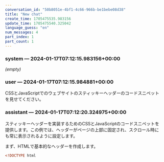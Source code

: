 ```yaml
---
conversation_id: "50b8051e-4bf1-4c66-966b-be1bebe08d38"
title: "New chat"
create_time: 1705475535.983156
update_time: 1705475540.325042
language_guess: "en"
num_messages: 4
part_index: 1
part_count: 1
---
```


### system — 2024-01-17T07:12:15.983156+00:00

_(empty)_

### user — 2024-01-17T07:12:15.984881+00:00

CSSとJavaScriptでのウェブサイトのスティッキーヘッダーのコードスニペットを見せてください。

### assistant — 2024-01-17T07:12:20.324975+00:00

スティッキーヘッダーを実装するためのCSSとJavaScriptのコードスニペットを提供します。この例では、ヘッダーがページの上部に固定され、スクロール時にも常に表示されるように設定します。

まず、HTMLで基本的なヘッダーを作成します。

```html
<!DOCTYPE html
